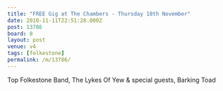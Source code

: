 ```yaml
---
title: "FREE Gig at The Chambers - Thursday 18th November"
date: 2010-11-11T22:51:28.000Z
post: 13786
board: 8
layout: post
venue: v4
tags: [folkestone]
permalink: /m/13786/
---
```

Top Folkestone Band, The Lykes Of Yew & special guests, Barking Toad
